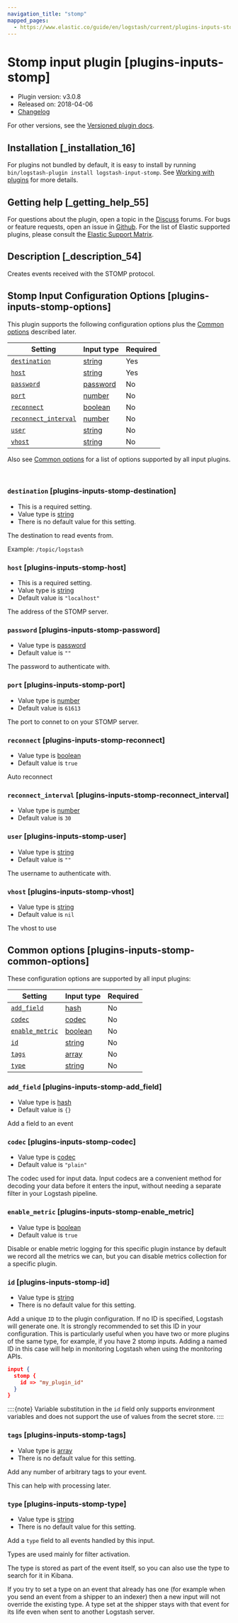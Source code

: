 ```yaml
---
navigation_title: "stomp"
mapped_pages:
  - https://www.elastic.co/guide/en/logstash/current/plugins-inputs-stomp.html
---
```


# Stomp input plugin [plugins-inputs-stomp]


* Plugin version: v3.0.8
* Released on: 2018-04-06
* [Changelog](https://github.com/logstash-plugins/logstash-input-stomp/blob/v3.0.8/CHANGELOG.md)

For other versions, see the [Versioned plugin docs](/vpr/input-stomp-index.md).

## Installation [_installation_16]

For plugins not bundled by default, it is easy to install by running `bin/logstash-plugin install logstash-input-stomp`. See [Working with plugins](logstash://reference/working-with-plugins.md) for more details.


## Getting help [_getting_help_55]

For questions about the plugin, open a topic in the [Discuss](http://discuss.elastic.co) forums. For bugs or feature requests, open an issue in [Github](https://github.com/logstash-plugins/logstash-input-stomp). For the list of Elastic supported plugins, please consult the [Elastic Support Matrix](https://www.elastic.co/support/matrix#logstash_plugins).


## Description [_description_54]

Creates events received with the STOMP protocol.


## Stomp Input Configuration Options [plugins-inputs-stomp-options]

This plugin supports the following configuration options plus the [Common options](plugins-inputs-stomp.md#plugins-inputs-stomp-common-options) described later.

| Setting | Input type | Required |
| --- | --- | --- |
| [`destination`](plugins-inputs-stomp.md#plugins-inputs-stomp-destination) | [string](value-types.md#string) | Yes |
| [`host`](plugins-inputs-stomp.md#plugins-inputs-stomp-host) | [string](value-types.md#string) | Yes |
| [`password`](plugins-inputs-stomp.md#plugins-inputs-stomp-password) | [password](value-types.md#password) | No |
| [`port`](plugins-inputs-stomp.md#plugins-inputs-stomp-port) | [number](value-types.md#number) | No |
| [`reconnect`](plugins-inputs-stomp.md#plugins-inputs-stomp-reconnect) | [boolean](value-types.md#boolean) | No |
| [`reconnect_interval`](plugins-inputs-stomp.md#plugins-inputs-stomp-reconnect_interval) | [number](value-types.md#number) | No |
| [`user`](plugins-inputs-stomp.md#plugins-inputs-stomp-user) | [string](value-types.md#string) | No |
| [`vhost`](plugins-inputs-stomp.md#plugins-inputs-stomp-vhost) | [string](value-types.md#string) | No |

Also see [Common options](plugins-inputs-stomp.md#plugins-inputs-stomp-common-options) for a list of options supported by all input plugins.

 

### `destination` [plugins-inputs-stomp-destination]

* This is a required setting.
* Value type is [string](value-types.md#string)
* There is no default value for this setting.

The destination to read events from.

Example: `/topic/logstash`


### `host` [plugins-inputs-stomp-host]

* This is a required setting.
* Value type is [string](value-types.md#string)
* Default value is `"localhost"`

The address of the STOMP server.


### `password` [plugins-inputs-stomp-password]

* Value type is [password](value-types.md#password)
* Default value is `""`

The password to authenticate with.


### `port` [plugins-inputs-stomp-port]

* Value type is [number](value-types.md#number)
* Default value is `61613`

The port to connet to on your STOMP server.


### `reconnect` [plugins-inputs-stomp-reconnect]

* Value type is [boolean](value-types.md#boolean)
* Default value is `true`

Auto reconnect


### `reconnect_interval` [plugins-inputs-stomp-reconnect_interval]

* Value type is [number](value-types.md#number)
* Default value is `30`


### `user` [plugins-inputs-stomp-user]

* Value type is [string](value-types.md#string)
* Default value is `""`

The username to authenticate with.


### `vhost` [plugins-inputs-stomp-vhost]

* Value type is [string](value-types.md#string)
* Default value is `nil`

The vhost to use



## Common options [plugins-inputs-stomp-common-options]

These configuration options are supported by all input plugins:

| Setting | Input type | Required |
| --- | --- | --- |
| [`add_field`](plugins-inputs-stomp.md#plugins-inputs-stomp-add_field) | [hash](logstash://reference/configuration-file-structure.md#hash) | No |
| [`codec`](plugins-inputs-stomp.md#plugins-inputs-stomp-codec) | [codec](logstash://reference/configuration-file-structure.md#codec) | No |
| [`enable_metric`](plugins-inputs-stomp.md#plugins-inputs-stomp-enable_metric) | [boolean](logstash://reference/configuration-file-structure.md#boolean) | No |
| [`id`](plugins-inputs-stomp.md#plugins-inputs-stomp-id) | [string](logstash://reference/configuration-file-structure.md#string) | No |
| [`tags`](plugins-inputs-stomp.md#plugins-inputs-stomp-tags) | [array](logstash://reference/configuration-file-structure.md#array) | No |
| [`type`](plugins-inputs-stomp.md#plugins-inputs-stomp-type) | [string](logstash://reference/configuration-file-structure.md#string) | No |

### `add_field` [plugins-inputs-stomp-add_field]

* Value type is [hash](logstash://reference/configuration-file-structure.md#hash)
* Default value is `{}`

Add a field to an event


### `codec` [plugins-inputs-stomp-codec]

* Value type is [codec](logstash://reference/configuration-file-structure.md#codec)
* Default value is `"plain"`

The codec used for input data. Input codecs are a convenient method for decoding your data before it enters the input, without needing a separate filter in your Logstash pipeline.


### `enable_metric` [plugins-inputs-stomp-enable_metric]

* Value type is [boolean](logstash://reference/configuration-file-structure.md#boolean)
* Default value is `true`

Disable or enable metric logging for this specific plugin instance by default we record all the metrics we can, but you can disable metrics collection for a specific plugin.


### `id` [plugins-inputs-stomp-id]

* Value type is [string](logstash://reference/configuration-file-structure.md#string)
* There is no default value for this setting.

Add a unique `ID` to the plugin configuration. If no ID is specified, Logstash will generate one. It is strongly recommended to set this ID in your configuration. This is particularly useful when you have two or more plugins of the same type, for example, if you have 2 stomp inputs. Adding a named ID in this case will help in monitoring Logstash when using the monitoring APIs.

```json
input {
  stomp {
    id => "my_plugin_id"
  }
}
```

::::{note} 
Variable substitution in the `id` field only supports environment variables and does not support the use of values from the secret store.
::::



### `tags` [plugins-inputs-stomp-tags]

* Value type is [array](logstash://reference/configuration-file-structure.md#array)
* There is no default value for this setting.

Add any number of arbitrary tags to your event.

This can help with processing later.


### `type` [plugins-inputs-stomp-type]

* Value type is [string](logstash://reference/configuration-file-structure.md#string)
* There is no default value for this setting.

Add a `type` field to all events handled by this input.

Types are used mainly for filter activation.

The type is stored as part of the event itself, so you can also use the type to search for it in Kibana.

If you try to set a type on an event that already has one (for example when you send an event from a shipper to an indexer) then a new input will not override the existing type. A type set at the shipper stays with that event for its life even when sent to another Logstash server.



